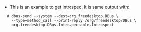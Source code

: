 - This is an example to get introspec. It is same output with:

~~~
  # dbus-send --system --dest=org.freedesktop.DBus \
    --type=method_call --print-reply /org/freedesktop/DBus \
    org.freedesktop.DBus.Introspectable.Introspect
~~~
